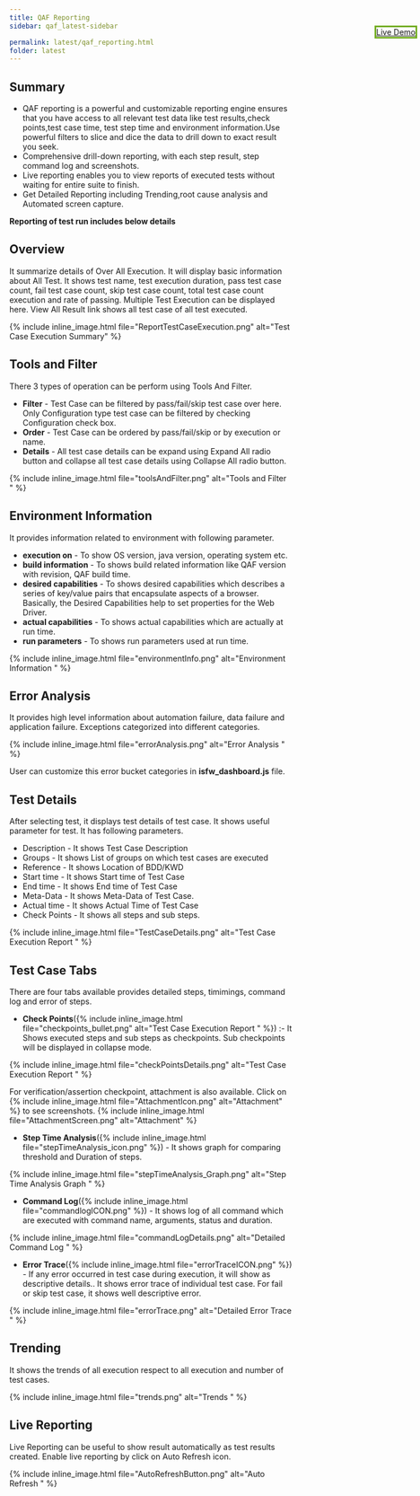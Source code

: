 ```yaml
---
title: QAF Reporting
sidebar: qaf_latest-sidebar

permalink: latest/qaf_reporting.html
folder: latest
---
```


## Summary

* QAF reporting is a powerful and customizable reporting engine ensures that you have access to all relevant test data like test results,check points,test case time, test step time and environment information.Use powerful filters to slice and dice the data to drill down to exact result you seek.
* Comprehensive drill-down reporting, with each step result, step command log and screenshots.
* Live reporting enables you to view reports of executed tests without waiting for entire suite to finish.
* Get Detailed Reporting including Trending,root cause analysis and Automated screen capture. 

 
**Reporting of test run includes below details**

## Overview

It summarize details of Over All Execution. It will display basic information about All Test. It shows test name, test execution duration, pass test case count, fail test case count, skip test case count, total test case count execution and rate of passing. Multiple Test Execution can be displayed here. View All Result link shows all test case of all test executed.

{% include inline_image.html file="ReportTestCaseExecution.png" alt="Test Case Execution Summary" %}

## Tools and Filter
There 3 types of operation can be perform using Tools And Filter.

* **Filter** - Test Case can be filtered by pass/fail/skip test case over here. Only Configuration type test case can be filtered by checking Configuration check box.
* **Order** - Test Case can be ordered by pass/fail/skip or by execution or name.
* **Details** - All test case details can be expand using Expand All radio button and collapse all test case details using Collapse All radio button.


{% include inline_image.html file="toolsAndFilter.png" alt="Tools and Filter "  %}

## Environment Information 

It provides information related to environment with following parameter.

* **execution on** - To show OS version, java version, operating system etc.
* **build information** - To shows build related information like QAF version with revision, QAF build time.
* **desired capabilities** - To shows desired capabilities which describes a series of key/value pairs that encapsulate aspects of a browser. Basically, the Desired Capabilities help to set properties for the Web Driver.
* **actual capabilities** - To shows actual capabilities which are actually at run time.
* **run parameters** - To shows run parameters used at run time.

{% include inline_image.html file="environmentInfo.png" alt="Environment Information "  %}

## Error Analysis 
It provides high level information about automation failure, data failure and application failure. Exceptions categorized into different categories. 

{% include inline_image.html file="errorAnalysis.png" alt="Error Analysis "  %}

User can customize this error bucket categories in **isfw_dashboard.js** file.
 

 
## Test Details

After selecting test, it displays test details of test case. It shows useful parameter for test. It has following parameters.

* Description - It shows Test Case Description
* Groups - It shows List of groups on which test cases are executed
* Reference - It shows Location of BDD/KWD
* Start time - It shows Start time of Test Case
* End time - It shows End time of Test Case
* Meta-Data - It shows Meta-Data of Test Case.
* Actual time - It shows Actual Time of Test Case
* Check Points - It shows all steps and sub steps.

{% include inline_image.html file="TestCaseDetails.png" alt="Test Case Execution Report " %}

##  Test Case Tabs

There are four tabs available provides detailed steps, timimings, command log and error of steps.

* **Check Points**({% include inline_image.html file="checkpoints_bullet.png" alt="Test Case Execution Report " %}) :- It Shows executed  steps and sub steps as checkpoints. Sub checkpoints will be displayed in collapse mode. 

{% include inline_image.html file="checkPointsDetails.png" alt="Test Case Execution Report " %}

For verification/assertion checkpoint, attachment is also available. Click on {% include inline_image.html file="AttachmentIcon.png" alt="Attachment" %} to see screenshots.
{% include inline_image.html file="AttachmentScreen.png" alt="Attachment" %} 

* **Step Time Analysis**({% include inline_image.html file="stepTimeAnalysis_icon.png" %}) - It shows graph for comparing threshold and Duration of steps.

{% include inline_image.html file="stepTimeAnalysis_Graph.png" alt="Step Time Analysis Graph " %} 

* **Command Log**({% include inline_image.html file="commandlogICON.png" %}) - It shows log of all command which are executed with command name, arguments, status and duration.

{% include inline_image.html file="commandLogDetails.png" alt="Detailed Command Log  "  %}


* **Error Trace**({% include inline_image.html file="errorTraceICON.png" %}) - If any error occurred in test case during execution, it will show as descriptive details.. It shows error trace of individual test case. For fail or skip test case, it shows well descriptive error.

{% include inline_image.html file="errorTrace.png" alt="Detailed Error Trace "  %}


## Trending
It shows the trends of all execution respect to all execution and number of test cases.

{% include inline_image.html file="trends.png" alt="Trends "  %}


## Live Reporting

Live Reporting can be useful to show result automatically as test results created. Enable live reporting by click on Auto Refresh icon.
<div style="position: fixed;border: 3px solid #73AD21;right:5px;top:100px"><a href="dashboard.htm" target="_blank">Live Demo</a></div>

{% include inline_image.html file="AutoRefreshButton.png" alt="Auto Refresh "  %}

